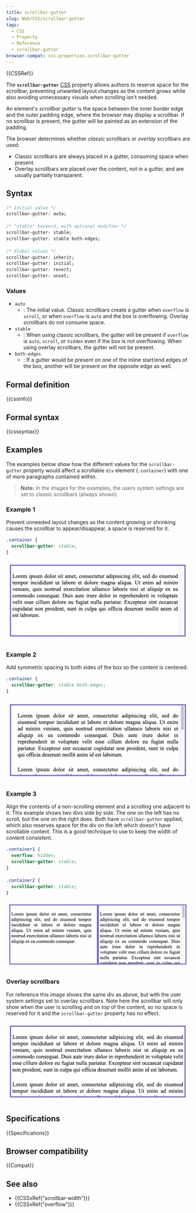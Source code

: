 ```yaml
---
title: scrollbar-gutter
slug: Web/CSS/scrollbar-gutter
tags:
  - CSS
  - Property
  - Reference
  - scrollbar-gutter
browser-compat: css.properties.scrollbar-gutter
---
```


{{CSSRef}}

The **`scrollbar-gutter`** [CSS](/en-US/docs/Web/CSS) property allows authors to reserve space for the scrollbar, preventing unwanted layout changes as the content grows while also avoiding unnecessary visuals when scrolling isn't needed.

An element's _scrollbar gutter_ is the space between the inner border edge and the outer padding edge, where the browser may display a scrollbar. If no scrollbar is present, the gutter will be painted as an extension of the padding.

The browser determines whether _classic_ scrollbars or _overlay_ scrollbars are used:

- Classic scrollbars are always placed in a gutter, consuming space when present.
- Overlay scrollbars are placed over the content, not in a gutter, and are usually partially transparent.

## Syntax

```css
/* Initial value */
scrollbar-gutter: auto;

/* "stable" keyword, with optional modifier */
scrollbar-gutter: stable;
scrollbar-gutter: stable both-edges;

/* Global values */
scrollbar-gutter: inherit;
scrollbar-gutter: initial;
scrollbar-gutter: revert;
scrollbar-gutter: unset;
```

### Values

- `auto`
  - : The initial value. Classic scrollbars create a gutter when `overflow` is `scroll`, or when `overflow` is `auto` and the box is overflowing. Overlay scrollbars do not consume space.
- `stable`
  - : When using classic scrollbars, the gutter will be present if `overflow` is `auto`, `scroll`, or `hidden` even if the box is not overflowing. When using overlay scrollbars, the gutter will not be present.
- `both-edges`
  - : If a gutter would be present on one of the inline start/end edges of the box, another will be present on the opposite edge as well.

## Formal definition

{{cssinfo}}

## Formal syntax

{{csssyntax}}

## Examples

The examples below show how the different values for the `scrollbar-gutter` property would affect a scrollable `div` element (`.container`) with one of more paragraphs contained within.

> **Note:** In the images for the examples, the users system settings are set to classic scrollbars (always shown).

### Example 1

Prevent unneeded layout changes as the content growing or shrinking causes the scrollbar to appear/disappear, a space is reserved for it.

```css
.container {
  scrollbar-gutter: stable;
}
```

![A containing div element with a paragraph of text inside and a space to the right where the scrollbar is](stable-no-scroll.png)

### Example 2

Add symmetric spacing to both sides of the box so the content is centered:

```css
.container {
  scrollbar-gutter: stable both-edges;
}
```

![A containing div element with a paragraph of text inside, a space to the right where the scrollbar is and a matching empty space to the left](stable-both-edges.png)

### Example 3

Align the contents of a non-scrolling element and a scrolling one adjacent to it:
This example shows two divs side by side. The one on the left has no scroll, but the one on the right does. Both have `scrollbar-gutter` applied, which also reserves space for the div on the left which doesn't have scrollable content. This is a good technique to use to keep the width of content consistent.

```css
.container1 {
  overflow: hidden;
  scrollbar-gutter: stable;
}

.container2 {
  scrollbar-gutter: stable;
}
```

![Two adjacent divs containing text, both with space for a scrollbar](side-by-side.png)

### Overlay scrollbars

For reference this image shows the same div as above, but with the user system settings set to overlay scrollbars. Note here the scrollbar will only show when the user is scrolling and on top of the content, so no space is reserved for it and the `scrollbar-gutter` property has no effect.

![One div with text, no visible scrollbar](for-ref-no-scroll.png)

## Specifications

{{Specifications}}

## Browser compatibility

{{Compat}}

## See also

- {{CSSxRef("scrollbar-width")}}
- {{CSSxRef("overflow")}}
